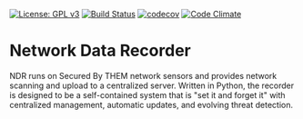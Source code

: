 [![License: GPL v3](https://img.shields.io/badge/License-GPL%20v3-blue.svg)](http://www.gnu.org/licenses/gpl-3.0)
[![Build Status](https://travis-ci.org/SecuredByTHEM/ndr.svg?branch=master)](https://travis-ci.org/SecuredByTHEM/ndr) 
[![codecov](https://codecov.io/gh/SecuredByTHEM/ndr/branch/master/graph/badge.svg)](https://codecov.io/gh/SecuredByTHEM/ndr)
[![Code Climate](https://codeclimate.com/github/SecuredByTHEM/ndr/badges/gpa.svg)](https://codeclimate.com/github/SecuredByTHEM/ndr)

# Network Data Recorder
NDR runs on Secured By THEM network sensors and provides network scanning and upload to a centralized server. Written in Python, the recorder is designed to be a self-contained system that is "set it and forget it" with centralized management, automatic updates, and evolving threat detection.
